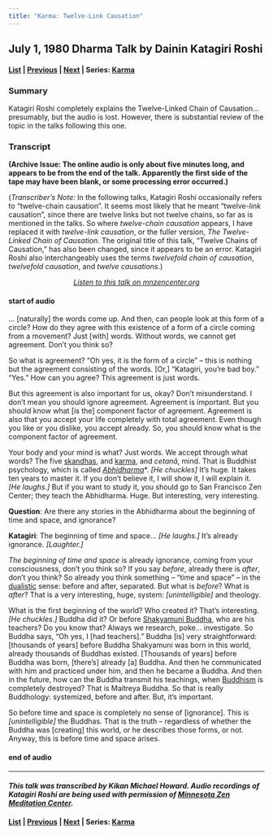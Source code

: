 ```yaml
---
title: "Karma: Twelve-Link Causation"
---
```

## July 1, 1980 Dharma Talk by Dainin Katagiri Roshi

#### [List](list#1980) \| [Previous](1980-06-30-Karma-Two-Aspects) \| [Next](1980-07-02-Karma-Where-Karma-Originates) \| Series: [Karma](karma)

### Summary

Katagiri Roshi completely explains the Twelve-Linked Chain of Causation... presumably, but the audio is lost. However, there is substantial review of the topic in the talks following this one.

### Transcript

**(Archive Issue: The online audio is only about five minutes long, and appears to be from the end of the talk. Apparently the first side of the tape may have been blank, or some processing error occurred.)**

(*Transcriber’s Note:* In the following talks, Katagiri Roshi occasionally refers to “twelve-chain causation”. It seems most likely that he meant “twelve-*link* causation”, since there are twelve links but not twelve chains, so far as is mentioned in the talks. So where *twelve-chain causation* appears, I have replaced it with *twelve-link causation*, or the fuller version, *The Twelve-Linked Chain of Causation*. The original title of this talk, “Twelve Chains of Causation,” has also been changed, since it appears to be an error. Katagiri Roshi also interchangeably uses the terms *twelvefold chain of causation*, *twelvefold causation*, and *twelve causations*.)

<p align="center" style="font-style: italic">
<a href="https://www.mnzencenter.org/the-dainin-katagiri-audio-archive/karma-twelve-chains-of-causation" target="_blank">Listen to this talk on mnzencenter.org</a>
</p>

#### start of audio

… [naturally] the words come up. And then, can people look at this form of a circle? How do they agree with this existence of a form of a circle coming from a movement? Just [with] words. Without words, we cannot get agreement. Don’t you think so?

So what is agreement? “Oh yes, it is the form of a circle” – this is nothing but the agreement consisting of the words. [Or,] “Katagiri, you’re bad boy.” “Yes.” How can you agree? This agreement is just words. 

But this agreement is also important for us, okay? Don’t misunderstand. I don’t mean you should ignore agreement. Agreement is important. But you should know what [is the] component factor of agreement. Agreement is also that you accept your life completely with total agreement. Even though you like or you dislike, you accept already. So, you should know what is the component factor of agreement. 

Your body and your mind is what? Just words. We accept through what words? The five [skandhas](glossary#skandha), and [karma](glossary#karma), and *cetanā*, mind. That is Buddhist psychology, which is called [*Abhidharma*](glossary#abhidharma)*. *[He chuckles]* It’s huge. It takes ten years to master it. If you don’t believe it, I will show it, I will explain it. *[He laughs.]* But if you want to study it, you should go to San Francisco Zen Center; they teach the Abhidharma. Huge. But interesting, very interesting.

**Question**: Are there any stories in the Abhidharma about the beginning of time and space, and ignorance?

**Katagiri**: The beginning of time and space... *[He laughs.]* It’s already ignorance. *[Laughter.]* 

*The beginning of time and space* is already ignorance, coming from your consciousness, don’t you think so? If you say *before*, already there is *after*, don’t you think? So already you think something – “time and space” – in the [dualistic](glossary#dualistic) sense: before and after, separated. But what is *before*? What is *after*? That is a very interesting, huge, system: *[unintelligible]* and theology. 

What is the first beginning of the world? Who created it? That’s interesting. *[He chuckles.]* Buddha did it? Or before [Shakyamuni Buddha](glossary#shakyamuni-buddha ), who are his teachers? Do you know that? Always we research, poke... investigate. So Buddha says, “Oh yes, I [had teachers].” Buddha [is] very straightforward: [thousands of years] before Buddha Shakyamuni was born in this world, already thousands of Buddhas existed. [Thousands of years] before Buddha was born, [there’s] already [a] Buddha. And then he communicated with him and practiced under him, and then he became a Buddha. And then in the future, how can the Buddha transmit his teachings, when [Buddhism](glossary#buddhism) is completely destroyed? That is Maitreya Buddha. So that is really Buddhology: systemized, before and after. But, it’s important.

So before time and space is completely no sense of [ignorance]. This is *[unintelligible]* the Buddhas. That is the truth – regardless of whether the Buddha was [creating] this world, or he describes those forms, or not. Anyway, this is before time and space arises.

#### end of audio

---

#### *This talk was transcribed by Kikan Michael Howard. Audio recordings of Katagiri Roshi are being used with permission of [Minnesota Zen Meditation Center](https://www.mnzencenter.org/katagiri-project.html).*

#### [List](list#1980) \| [Previous](1980-06-30-Karma-Two-Aspects) \| [Next](1980-07-02-Karma-Where-Karma-Originates) \| Series: [Karma](karma)
